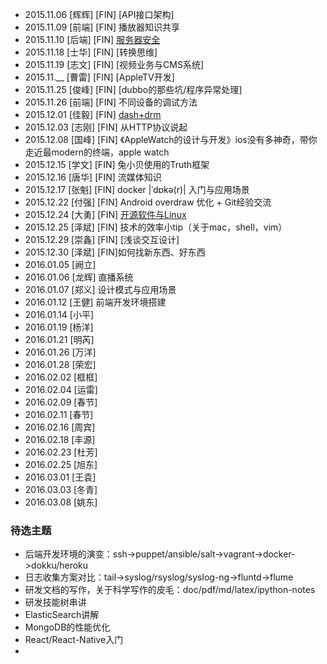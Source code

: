 * 2015.11.06 [辉辉] [FIN] [API接口架构]
* 2015.11.09 [前端] [FIN] 播放器知识共享
* 2015.11.10 [后端] [FIN] [服务器安全](http://git.vego.tv/gitbucket/docshare/docshare/blob/master/security.md)
* 2015.11.18 [士华] [FIN] [转换思维]
* 2015.11.19 [志文] [FIN] [视频业务与CMS系统]
* 2015.11.__ [曹雷] [FIN] [AppleTV开发]
* 2015.11.25 [俊峰] [FIN] [dubbo的那些坑/程序异常处理]
* 2015.11.26 [前端] [FIN] 不同设备的调试方法
* 2015.12.01 [佳毅] [FIN] [dash+drm](http://git.vego.tv/gitbucket/docshare/docshare/blob/master/trainingdoc/dash+drm.pptx)
* 2015.12.03 [志刚] [FIN] 从HTTP协议说起
* 2015.12.08 [国峰] [FIN] 《AppleWatch的设计与开发》ios没有多神奇，带你走近最modern的终端，apple watch
* 2015.12.15 [学文] [FIN] 兔小贝使用的Truth框架
* 2015.12.16 [唐华] [FIN] 流媒体知识
* 2015.12.17 [张魁] [FIN] docker |ˈdɒkə(r)| 入门与应用场景
* 2015.12.22 [付强] [FIN] Android overdraw 优化 + Git经验交流
* 2015.12.24 [大勇] [FIN] [开源软件与Linux](http://git.vego.tv/gitbucket/docshare/docshare/blob/master/trainingdoc/%E5%BC%80%E6%BA%90%E7%B2%BE%E7%A5%9E%E4%B8%8ELinux.pptx)
* 2015.12.25 [泽斌] [FIN] 技术的效率小tip（关于mac，shell，vim）
* 2015.12.29 [崇鑫] [FIN] [浅谈交互设计]
* 2015.12.30 [泽斌] [FIN]如何找新东西、好东西
* 2016.01.05 [阙立]
* 2016.01.06 [龙辉] 直播系统
* 2016.01.07 [郑义] 设计模式与应用场景
* 2016.01.12 [王健] 前端开发环境搭建
* 2016.01.14 [小平]
* 2016.01.19 [杨洋]
* 2016.01.21 [明芮]
* 2016.01.26 [万洋]
* 2016.01.28 [荣宏]
* 2016.02.02 [框框]
* 2016.02.04 [运雷]
* 2016.02.09 [春节]
* 2016.02.11 [春节]
* 2016.02.16 [周宾]
* 2016.02.18 [丰源]
* 2016.02.23 [杜芳]
* 2016.02.25 [旭东]
* 2016.03.01 [王袁]
* 2016.03.03 [冬青]
* 2016.03.08 [姚东]


### 待选主题
 * 后端开发环境的演变：ssh->puppet/ansible/salt->vagrant->docker->dokku/heroku
 * 日志收集方案对比：tail->syslog/rsyslog/syslog-ng->fluntd->flume
 * 研发文档的写作，关于科学写作的皮毛：doc/pdf/md/latex/ipython-notes
 * 研发技能树串讲
 * ElasticSearch讲解
 * MongoDB的性能优化
 * React/React-Native入门
 *
